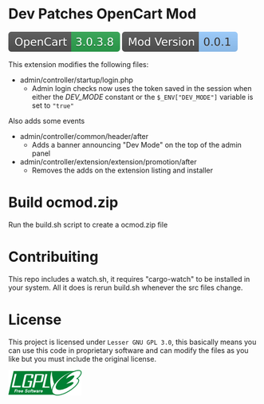 # Dev Patches OpenCart Mod

[![OpenCart - 3.0.3.8](docs/OpenCart-Version.svg)](https://github.com/opencart/opencart/tree/3.0.x.x_Maintenance) 
![Mod Version - 0.0.1](docs/Mod-Version.svg)

This extension modifies the following files:

- admin/controller/startup/login.php
  - Admin login checks now uses the token saved in the session when either the 
  *DEV_MODE* constant or the `$_ENV["DEV_MODE"]` variable is set to `"true"`

Also adds some events

- admin/controller/common/header/after
  - Adds a banner announcing "Dev Mode" on the top of the admin panel
- admin/controller/extension/extension/promotion/after
  - Removes the adds on the extension listing and installer

# Build ocmod.zip

Run the build.sh script to create a ocmod.zip file

# Contribuiting

This repo includes a watch.sh, it requires "cargo-watch" to be installed in
your system. All it does is rerun build.sh whenever the src files change.

# License

This project is licensed under `Lesser GNU GPL 3.0`, this basically means you 
can use this code in proprietary software and can modify the files as you like 
but you must include the original license.

![license_png](docs/lgplv3-147x51.png)

